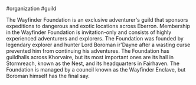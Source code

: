 #organization #guild 

The Wayfinder Foundation is an exclusive adventurer's guild that sponsors expeditions to dangerous and exotic locations across Eberron. Membership in the Wayfinder Foundation is invitation-only and consists of highly experienced adventurers and explorers. The Foundation was founded by legendary explorer and hunter Lord Boroman ir'Dayne after a wasting curse prevented him from continuing his adventures. The Foundation has guildhalls across Khorvaire, but its most important ones are its hall in Stormreach, known as the Nest, and its headquarters in Fairhaven. The Foundation is managed by a council known as the Wayfinder Enclave, but Boroman himself has the final say.